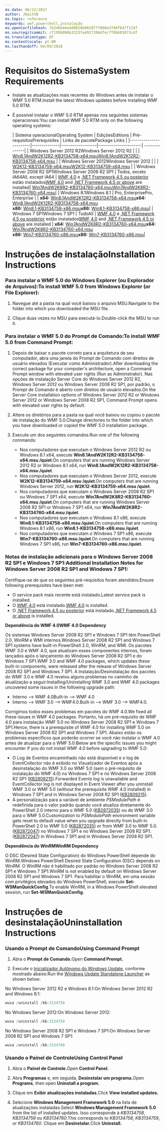 ```yaml
---
ms.date: 06/12/2017
author: JKeithB
ms.topic: reference
keywords: wmf,powershell,instalação
ms.openlocfilehash: 7e24bb4ee4d0658b0619f7f008e3740f647f124f
ms.sourcegitcommit: cf195b090b3223fa4917206dfec7f0b603873cdf
ms.translationtype: HT
ms.contentlocale: pt-BR
ms.lasthandoff: 04/09/2018
---
```

# <a name="system-requirements"></a><span data-ttu-id="ac316-102">Requisitos do Sistema</span><span class="sxs-lookup"><span data-stu-id="ac316-102">System Requirements</span></span>

- <span data-ttu-id="ac316-103">Instale as atualizações mais recentes do Windows antes de instalar o WMF 5.0 RTM.</span><span class="sxs-lookup"><span data-stu-id="ac316-103">Install the latest Windows updates before installing WMF 5.0 RTM.</span></span>
- <span data-ttu-id="ac316-104">É possível instalar o WMF 5.0 RTM apenas nos seguintes sistemas operacionais:</span><span class="sxs-lookup"><span data-stu-id="ac316-104">You can install WMF 5.0 RTM only on the following operating systems:</span></span>

    | <span data-ttu-id="ac316-105">Sistema operacional</span><span class="sxs-lookup"><span data-stu-id="ac316-105">Operating System</span></span>       | <span data-ttu-id="ac316-106">Edições</span><span class="sxs-lookup"><span data-stu-id="ac316-106">Editions</span></span>         | <span data-ttu-id="ac316-107">Pré-requisitos</span><span class="sxs-lookup"><span data-stu-id="ac316-107">Prerequisites</span></span>        |  <span data-ttu-id="ac316-108">Links de pacote</span><span class="sxs-lookup"><span data-stu-id="ac316-108">Package Links</span></span> |
    |------------------------|--------------|------------------|----------------------| --------------|
    | <span data-ttu-id="ac316-109">Windows Server 2012 R2</span><span class="sxs-lookup"><span data-stu-id="ac316-109">Windows Server 2012 R2</span></span> |  |  | [<span data-ttu-id="ac316-110">Win8.1AndW2K12R2-KB3134758-x64.msu</span><span class="sxs-lookup"><span data-stu-id="ac316-110">Win8.1AndW2K12R2-KB3134758-x64.msu</span></span>](http://go.microsoft.com/fwlink/?LinkId=717507) |
    | <span data-ttu-id="ac316-111">Windows Server 2012</span><span class="sxs-lookup"><span data-stu-id="ac316-111">Windows Server 2012</span></span>    |  |  | [<span data-ttu-id="ac316-112">W2K12-KB3134759-x64.msu</span><span class="sxs-lookup"><span data-stu-id="ac316-112">W2K12-KB3134759-x64.msu</span></span>](http://go.microsoft.com/fwlink/?LinkId=717506) |
    | <span data-ttu-id="ac316-113">Windows Server 2008 R2 SP1</span><span class="sxs-lookup"><span data-stu-id="ac316-113">Windows Server 2008 R2 SP1</span></span> | <span data-ttu-id="ac316-114">Todos, exceto IA64</span><span class="sxs-lookup"><span data-stu-id="ac316-114">All, except IA64</span></span> | <span data-ttu-id="ac316-115">[WMF 4.0](http://www.microsoft.com/en-us/download/details.aspx?id=40855) e [.NET Framework 4.5 ou posterior](https://msdn.microsoft.com/library/5a4x27ek.aspx) estão instalados</span><span class="sxs-lookup"><span data-stu-id="ac316-115">[WMF 4.0](http://www.microsoft.com/en-us/download/details.aspx?id=40855) and [.NET Framework 4.5 or above](https://msdn.microsoft.com/library/5a4x27ek.aspx) are installed</span></span>| [<span data-ttu-id="ac316-116">Win7AndW2K8R2-KB3134760-x64.msu</span><span class="sxs-lookup"><span data-stu-id="ac316-116">Win7AndW2K8R2-KB3134760-x64.msu</span></span>](http://go.microsoft.com/fwlink/?LinkId=717504)|
    | <span data-ttu-id="ac316-117">Windows 8.1</span><span class="sxs-lookup"><span data-stu-id="ac316-117">Windows 8.1</span></span> | <span data-ttu-id="ac316-118">Pro, Enterprise</span><span class="sxs-lookup"><span data-stu-id="ac316-118">Pro, Enterprise</span></span> | | <span data-ttu-id="ac316-119">**x64:**  [Win8.1AndW2K12R2-KB3134758-x64.msu](http://go.microsoft.com/fwlink/?LinkId=717507)</span><span class="sxs-lookup"><span data-stu-id="ac316-119">**x64:**  [Win8.1AndW2K12R2-KB3134758-x64.msu](http://go.microsoft.com/fwlink/?LinkId=717507)</span></span> </br> <span data-ttu-id="ac316-120">**x86:**  [Win8.1-KB3134758-x86.msu](http://go.microsoft.com/fwlink/?LinkID=717963)</span><span class="sxs-lookup"><span data-stu-id="ac316-120">**x86:**  [Win8.1-KB3134758-x86.msu](http://go.microsoft.com/fwlink/?LinkID=717963)</span></span>|
    | <span data-ttu-id="ac316-121">Windows 7 SP1</span><span class="sxs-lookup"><span data-stu-id="ac316-121">Windows 7 SP1</span></span> | <span data-ttu-id="ac316-122">Tudo</span><span class="sxs-lookup"><span data-stu-id="ac316-122">All</span></span> | <span data-ttu-id="ac316-123">[WMF 4.0](http://www.microsoft.com/en-us/download/details.aspx?id=40855) e [.NET Framework 4.5 ou posterior](https://msdn.microsoft.com/library/5a4x27ek.aspx) estão instalados</span><span class="sxs-lookup"><span data-stu-id="ac316-123">[WMF 4.0](http://www.microsoft.com/en-us/download/details.aspx?id=40855) and [.NET Framework 4.5 or above](https://msdn.microsoft.com/library/5a4x27ek.aspx) are installed</span></span> | <span data-ttu-id="ac316-124">**x64:**  [Win7AndW2K8R2-KB3134760-x64.msu](http://go.microsoft.com/fwlink/?LinkId=717504)</span><span class="sxs-lookup"><span data-stu-id="ac316-124">**x64:**  [Win7AndW2K8R2-KB3134760-x64.msu](http://go.microsoft.com/fwlink/?LinkId=717504)</span></span>  </br> <span data-ttu-id="ac316-125">**x86:**  [Win7-KB3134760-x86.msu](http://go.microsoft.com/fwlink/?LinkID=717962)</span><span class="sxs-lookup"><span data-stu-id="ac316-125">**x86:**  [Win7-KB3134760-x86.msu](http://go.microsoft.com/fwlink/?LinkID=717962)</span></span>|

# <a name="installation-instructions"></a><span data-ttu-id="ac316-126">Instruções de instalação</span><span class="sxs-lookup"><span data-stu-id="ac316-126">Installation Instructions</span></span>

### <a name="to-install-wmf-50-from-windows-explorer-or-file-explorer"></a><span data-ttu-id="ac316-127">Para instalar o WMF 5.0 do Windows Explorer (ou Explorador de Arquivos):</span><span class="sxs-lookup"><span data-stu-id="ac316-127">To install WMF 5.0 from Windows Explorer (or File Explorer):</span></span>

1. <span data-ttu-id="ac316-128">Navegue até a pasta na qual você baixou o arquivo MSU.</span><span class="sxs-lookup"><span data-stu-id="ac316-128">Navigate to the folder into which you downloaded the MSU file.</span></span>

2. <span data-ttu-id="ac316-129">Clique duas vezes no MSU para executá-lo.</span><span class="sxs-lookup"><span data-stu-id="ac316-129">Double-click the MSU to run it.</span></span>

### <a name="to-install-wmf-50-from-command-prompt"></a><span data-ttu-id="ac316-130">Para instalar o WMF 5.0 do Prompt de Comando:</span><span class="sxs-lookup"><span data-stu-id="ac316-130">To install WMF 5.0 from Command Prompt:</span></span>

1. <span data-ttu-id="ac316-131">Depois de baixar o pacote correto para a arquitetura de seu computador, abra uma janela do Prompt de Comando com direitos de usuário elevados (Executar como Administrador).</span><span class="sxs-lookup"><span data-stu-id="ac316-131">After downloading the correct package for your computer's architecture, open a Command Prompt window with elevated user rights (Run as Administrator).</span></span> <span data-ttu-id="ac316-132">Nas opções de instalação Server Core do Windows Server 2012 R2, Windows Server 2012 ou Windows Server 2008 R2 SP1, por padrão, o Prompt de Comando é aberto com direitos de usuário elevados.</span><span class="sxs-lookup"><span data-stu-id="ac316-132">On the Server Core installation options of Windows Server 2012 R2 or Windows Server 2012 or Windows Server 2008 R2 SP1, Command Prompt opens with elevated user rights by default.</span></span>

2. <span data-ttu-id="ac316-133">Altere os diretórios para a pasta na qual você baixou ou copiou o pacote de instalação do WMF 5.0.</span><span class="sxs-lookup"><span data-stu-id="ac316-133">Change directories to the folder into which you have downloaded or copied the WMF 5.0 installation package.</span></span>

3. <span data-ttu-id="ac316-134">Execute um dos seguintes comandos:</span><span class="sxs-lookup"><span data-stu-id="ac316-134">Run one of the following commands:</span></span>
    - <span data-ttu-id="ac316-135">Nos computadores que executam o Windows Server 2012 R2 ou Windows 8.1 x64, execute **Win8.1AndW2K12R2-KB3134758-x64.msu /quiet**.</span><span class="sxs-lookup"><span data-stu-id="ac316-135">On computers that are running Windows Server 2012 R2 or Windows 8.1 x64, run **Win8.1AndW2K12R2-KB3134758-x64.msu /quiet**.</span></span>
    - <span data-ttu-id="ac316-136">Nos computadores que executam o Windows Server 2012, execute **W2K12-KB3134759-x64.msu /quiet**.</span><span class="sxs-lookup"><span data-stu-id="ac316-136">On computers that are running Windows Server 2012, run **W2K12-KB3134759-x64.msu /quiet**.</span></span>
    - <span data-ttu-id="ac316-137">Nos computadores que executam o Windows Server 2008 R2 SP1 ou Windows 7 SP1 x64, execute **Win7AndW2K8R2-KB3134760-x64.msu /quiet**.</span><span class="sxs-lookup"><span data-stu-id="ac316-137">On computers that are running Windows Server 2008 R2 SP1 or Windows 7 SP1 x64, run **Win7AndW2K8R2-KB3134760-x64.msu /quiet**.</span></span>
    - <span data-ttu-id="ac316-138">Nos computadores que executam o Windows 8.1 x86, execute **Win8.1-KB3134758-x86.msu /quiet**.</span><span class="sxs-lookup"><span data-stu-id="ac316-138">On computers that are running Windows 8.1 x86, run **Win8.1-KB3134758-x86.msu /quiet**.</span></span>
    - <span data-ttu-id="ac316-139">Nos computadores que executam o Windows 7 SP1 x86, execute **Win7-KB3134760-x86.msu /quiet**.</span><span class="sxs-lookup"><span data-stu-id="ac316-139">On computers that are running Windows 7 SP1 x86, run **Win7-KB3134760-x86.msu /quiet**.</span></span>

### <a name="additional-installation-notes-for-windows-server-2008-r2-sp1-and-windows-7-sp1"></a><span data-ttu-id="ac316-140">Notas de instalação adicionais para o Windows Server 2008 R2 SP1 e Windows 7 SP1:</span><span class="sxs-lookup"><span data-stu-id="ac316-140">Additional Installation Notes for Windows Server 2008 R2 SP1 and Windows 7 SP1:</span></span>

<span data-ttu-id="ac316-141">Certifique-se de que os seguintes pré-requisitos foram atendidos:</span><span class="sxs-lookup"><span data-stu-id="ac316-141">Ensure following prerequisites have been met:</span></span>
- <span data-ttu-id="ac316-142">O service pack mais recente está instalado.</span><span class="sxs-lookup"><span data-stu-id="ac316-142">Latest service pack is installed.</span></span>
- <span data-ttu-id="ac316-143">O [WMF 4.0](http://www.microsoft.com/en-us/download/details.aspx?id=40855) está instalado.</span><span class="sxs-lookup"><span data-stu-id="ac316-143">[WMF 4.0](http://www.microsoft.com/en-us/download/details.aspx?id=40855) is installed.</span></span>
- <span data-ttu-id="ac316-144">O [.NET Framework 4.5 ou posterior](https://msdn.microsoft.com/library/5a4x27ek.aspx) está instalado.</span><span class="sxs-lookup"><span data-stu-id="ac316-144">[.NET Framework 4.5 or above](https://msdn.microsoft.com/library/5a4x27ek.aspx) is installed.</span></span>

<span data-ttu-id="ac316-145">**Dependência do WMF 4.0**</span><span class="sxs-lookup"><span data-stu-id="ac316-145">**WMF 4.0 Dependency**</span></span>

<span data-ttu-id="ac316-146">Os sistemas Windows Server 2008 R2 SP1 e Windows 7 SP1 têm PowerShell 2.0, WinRM e WMI internos.</span><span class="sxs-lookup"><span data-stu-id="ac316-146">Windows Server 2008 R2 SP1 and Windows 7 SP1 systems have built-in PowerShell 2.0, WinRM, and WMI.</span></span> <span data-ttu-id="ac316-147">Os pacotes WMF 3.0 e WMF 4.0, que atualizam esses componentes internos, foram lançados após o lançamento do Windows Server 2008 R2 SP1 e do Windows 7 SP1.</span><span class="sxs-lookup"><span data-stu-id="ac316-147">WMF 3.0 and WMF 4.0 packages, which updates these built-in components, were released after the release of Windows Server 2008 R2 SP1 and Windows 7 SP1.</span></span> <span data-ttu-id="ac316-148">A Instalação/Desinstalação dos pacotes do WMF 3.0 e WMF 4.0 revelou alguns problemas no caminho de atualização a seguir:</span><span class="sxs-lookup"><span data-stu-id="ac316-148">Installing/Uninstalling WMF 3.0 and WMF 4.0 packages uncovered some issues in the following upgrade path:</span></span>

- <span data-ttu-id="ac316-149">Interno --> WMF 4.0</span><span class="sxs-lookup"><span data-stu-id="ac316-149">Built-in --> WMF 4.0</span></span>
- <span data-ttu-id="ac316-150">Interno --> WMF 3.0 --> WMF4.0.</span><span class="sxs-lookup"><span data-stu-id="ac316-150">Built-in --> WMF 3.0 --> WMF4.0.</span></span>

<span data-ttu-id="ac316-151">Corrigimos todos esses problemas em pacotes do WMF 4.0.</span><span class="sxs-lookup"><span data-stu-id="ac316-151">We fixed all these issues in WMF 4.0 packages.</span></span> <span data-ttu-id="ac316-152">Portanto, há um pré-requisito de WMF 4.0 para instalação WMF 5.0 no Windows Server 2008 R2 SP1 e Windows 7 SP1.</span><span class="sxs-lookup"><span data-stu-id="ac316-152">Hence, there is a prerequisite of WMF 4.0 for installing WMF 5.0 on Windows Server 2008 R2 SP1 and Windows 7 SP1.</span></span> <span data-ttu-id="ac316-153">Abaixo estão os problemas específicos que poderão ocorrer se você não instalar o WMF 4.0 antes de atualizar para o WMF 5.0:</span><span class="sxs-lookup"><span data-stu-id="ac316-153">Below are the specific issues you might encounter if you do not install WMF 4.0 before upgrading to WMF 5.0:</span></span>

- <span data-ttu-id="ac316-154">O Log de Eventos encaminhado não está disponível e o log de EventCollector não é exibido no Visualizador de Eventos após a desinstalação do WMF 3.0 ou WMF 5.0 (sem o pré-requisito de instalação do WMF 4.0) no Windows 7 SP1 e no Windows Server 2008 R2 SP1 ([KB2809215](https://support.microsoft.com/en-us/kb/2809215)).</span><span class="sxs-lookup"><span data-stu-id="ac316-154">Forwarded Events log is unavailable and EventCollector log is not displayed in Event Viewer after you uninstall WMF 3.0 or WMF 5.0 (without the prerequisite WMF 4.0 installed) in Windows 7 SP1 and in Windows Server 2008 R2 SP1 ([KB2809215](https://support.microsoft.com/en-us/kb/2809215)).</span></span>
- <span data-ttu-id="ac316-155">A personalização para a variável de ambiente *PSModulePath* é redefinida para o valor padrão quando você atualiza diretamente do PowerShell 2.0 interno para o WMF 5.0 ([KB2872035](https://support.microsoft.com/en-us/kb/2872035)) ou do WMF 3.0 para o WMF 5.0.</span><span class="sxs-lookup"><span data-stu-id="ac316-155">Customization to *PSModulePath* environment variable gets reset to default value when you upgrade directly from built-in PowerShell 2.0 to WMF 5.0 ([KB2872035](https://support.microsoft.com/en-us/kb/2872035)) or from WMF 3.0 to WMF 5.0.</span></span> <span data-ttu-id="ac316-156">([KB2872047](https://support.microsoft.com/en-us/kb/2872047)) no Windows 7 SP1 e no Windows Server 2008 R2 SP1.</span><span class="sxs-lookup"><span data-stu-id="ac316-156">([KB2872047](https://support.microsoft.com/en-us/kb/2872047)) in Windows 7 SP1 and in Windows Server 2008 R2 SP1.</span></span>

<span data-ttu-id="ac316-157">**Dependência do WinRM**</span><span class="sxs-lookup"><span data-stu-id="ac316-157">**WinRM Dependency**</span></span>

<span data-ttu-id="ac316-158">O DSC (Desired State Configuration) do Windows PowerShell depende do WinRM.</span><span class="sxs-lookup"><span data-stu-id="ac316-158">Windows PowerShell Desired State Configuration (DSC) depends on WinRM.</span></span> <span data-ttu-id="ac316-159">O WinRM não é habilitado por padrão no Windows Server 2008 R2 SP1 e Windows 7 SP1.</span><span class="sxs-lookup"><span data-stu-id="ac316-159">WinRM is not enabled by default on Windows Server 2008 R2 SP1 and Windows 7 SP1.</span></span> <span data-ttu-id="ac316-160">Para habilitar o WinRM, em uma sessão com privilégios elevados do Windows PowerShell, execute **Set-WSManQuickConfig**.</span><span class="sxs-lookup"><span data-stu-id="ac316-160">To enable WinRM, in a Windows PowerShell elevated session, run **Set-WSManQuickConfig**.</span></span>

# <a name="uninstallation-instructions"></a><span data-ttu-id="ac316-161">Instruções de desinstalação</span><span class="sxs-lookup"><span data-stu-id="ac316-161">Uninstallation Instructions</span></span>

### <a name="using-command-prompt"></a><span data-ttu-id="ac316-162">Usando o Prompt de Comando</span><span class="sxs-lookup"><span data-stu-id="ac316-162">Using Command Prompt</span></span>

1.  <span data-ttu-id="ac316-163">Abra o **Prompt de Comando.**</span><span class="sxs-lookup"><span data-stu-id="ac316-163">Open **Command Prompt.**</span></span>

2.  <span data-ttu-id="ac316-164">Execute o [Inicializador Autônomo do Windows Update](https://support.microsoft.com/en-us/kb/934307), conforme mostrado abaixo:</span><span class="sxs-lookup"><span data-stu-id="ac316-164">Run the [Windows Update Standalone Launcher](https://support.microsoft.com/en-us/kb/934307) as shown below:</span></span>

<span data-ttu-id="ac316-165">No Windows Server 2012 R2 e Windows 8.1:</span><span class="sxs-lookup"><span data-stu-id="ac316-165">On Windows Server 2012 R2 and Windows 8.1:</span></span>
```powershell
wusa /uninstall /kb:3134758
```
<span data-ttu-id="ac316-166">No Windows Server 2012:</span><span class="sxs-lookup"><span data-stu-id="ac316-166">On Windows Server 2012:</span></span>
```powershell
wusa /uninstall /kb:3134759
```
<span data-ttu-id="ac316-167">No Windows Server 2008 R2 SP1 e Windows 7 SP1:</span><span class="sxs-lookup"><span data-stu-id="ac316-167">On Windows Server 2008 R2 SP1 and Windows 7 SP1:</span></span>
```powershell
wusa /uninstall /kb:3134760
```

### <a name="using-control-panel"></a><span data-ttu-id="ac316-168">Usando o Painel de Controle</span><span class="sxs-lookup"><span data-stu-id="ac316-168">Using Control Panel</span></span>

1.  <span data-ttu-id="ac316-169">Abra o **Painel de Controle.**</span><span class="sxs-lookup"><span data-stu-id="ac316-169">Open **Control Panel.**</span></span>

2.  <span data-ttu-id="ac316-170">Abra **Programas** e, em seguida, **Desinstalar um programa.**</span><span class="sxs-lookup"><span data-stu-id="ac316-170">Open **Programs**, then open **Uninstall a program.**</span></span>

3.  <span data-ttu-id="ac316-171">Clique em **Exibir atualizações instaladas.**</span><span class="sxs-lookup"><span data-stu-id="ac316-171">Click **View installed updates.**</span></span>

4.  <span data-ttu-id="ac316-172">Selecione **Windows Management Framework 5.0** na lista de atualizações instaladas.</span><span class="sxs-lookup"><span data-stu-id="ac316-172">Select **Windows Management Framework 5.0** from the list of installed updates.</span></span> <span data-ttu-id="ac316-173">Isso corresponde à *KB3134758*, *KB3134759* ou *KB3134760*.</span><span class="sxs-lookup"><span data-stu-id="ac316-173">This corresponds to *KB3134758*, *KB3134759*, or *KB3134760*.</span></span> <span data-ttu-id="ac316-174">Clique em **Desinstalar.**</span><span class="sxs-lookup"><span data-stu-id="ac316-174">Click **Uninstall.**</span></span>